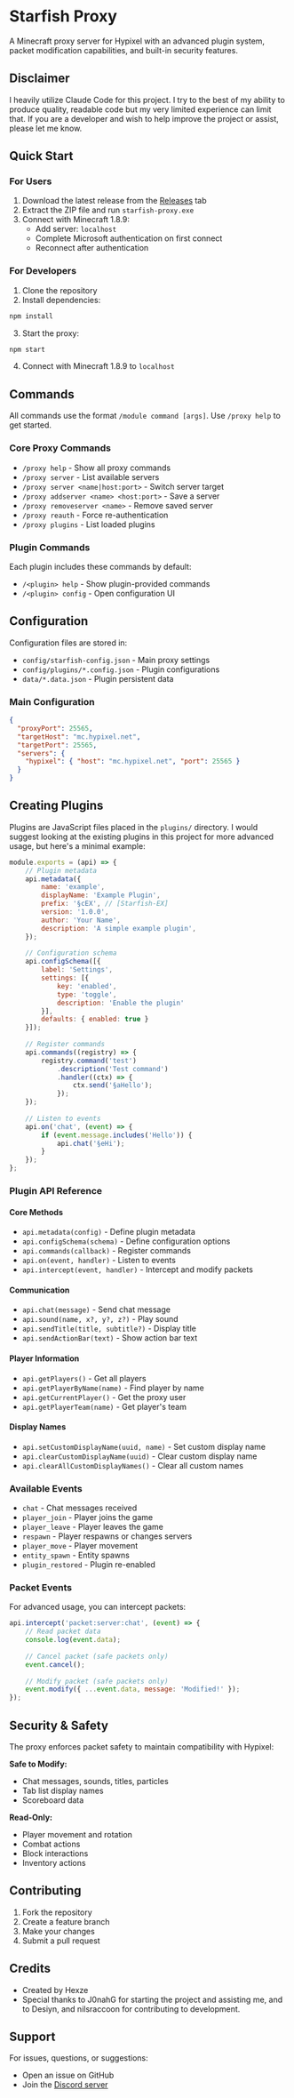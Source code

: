 # Starfish Proxy

A Minecraft proxy server for Hypixel with an advanced plugin system, packet modification capabilities, and built-in security features.

## Disclaimer
I heavily utilize Claude Code for this project. I try to the best of my ability to produce quality, readable code but my very limited experience can limit that. If you are a developer and wish to help improve the project or assist, please let me know.

## Quick Start

### For Users

1. Download the latest release from the [Releases](https://github.com/Hexze/Starfish-Proxy/releases) tab
2. Extract the ZIP file and run `starfish-proxy.exe`
3. Connect with Minecraft 1.8.9:
   - Add server: `localhost`
   - Complete Microsoft authentication on first connect
   - Reconnect after authentication

### For Developers

1. Clone the repository
2. Install dependencies:
```bash
npm install
```
3. Start the proxy:
```bash
npm start
```
4. Connect with Minecraft 1.8.9 to `localhost`

## Commands

All commands use the format `/module command [args]`. Use `/proxy help` to get started.

### Core Proxy Commands

- `/proxy help` - Show all proxy commands
- `/proxy server` - List available servers
- `/proxy server <name|host:port>` - Switch server target
- `/proxy addserver <name> <host:port>` - Save a server
- `/proxy removeserver <name>` - Remove saved server
- `/proxy reauth` - Force re-authentication
- `/proxy plugins` - List loaded plugins

### Plugin Commands

Each plugin includes these commands by default:
- `/<plugin> help` - Show plugin-provided commands
- `/<plugin> config` - Open configuration UI

## Configuration

Configuration files are stored in:
- `config/starfish-config.json` - Main proxy settings
- `config/plugins/*.config.json` - Plugin configurations
- `data/*.data.json` - Plugin persistent data

### Main Configuration

```json
{
  "proxyPort": 25565,
  "targetHost": "mc.hypixel.net",
  "targetPort": 25565,
  "servers": {
    "hypixel": { "host": "mc.hypixel.net", "port": 25565 }
  }
}
```

## Creating Plugins

Plugins are JavaScript files placed in the `plugins/` directory. I would suggest looking at the existing plugins in this project for more advanced usage, but here's a minimal example:

```javascript
module.exports = (api) => {
    // Plugin metadata
    api.metadata({
        name: 'example',
        displayName: 'Example Plugin',
        prefix: '§cEX', // [Starfish-EX]
        version: '1.0.0',
        author: 'Your Name',
        description: 'A simple example plugin',
    });
    
    // Configuration schema
    api.configSchema([{
        label: 'Settings',
        settings: [{
            key: 'enabled',
            type: 'toggle',
            description: 'Enable the plugin'
        }],
        defaults: { enabled: true }
    }]);
    
    // Register commands
    api.commands((registry) => {
        registry.command('test')
            .description('Test command')
            .handler((ctx) => {
                ctx.send('§aHello');
            });
    });
    
    // Listen to events
    api.on('chat', (event) => {
        if (event.message.includes('Hello')) {
            api.chat('§eHi');
        }
    });
};
```

### Plugin API Reference

#### Core Methods
- `api.metadata(config)` - Define plugin metadata
- `api.configSchema(schema)` - Define configuration options
- `api.commands(callback)` - Register commands
- `api.on(event, handler)` - Listen to events
- `api.intercept(event, handler)` - Intercept and modify packets

#### Communication
- `api.chat(message)` - Send chat message
- `api.sound(name, x?, y?, z?)` - Play sound
- `api.sendTitle(title, subtitle?)` - Display title
- `api.sendActionBar(text)` - Show action bar text

#### Player Information
- `api.getPlayers()` - Get all players
- `api.getPlayerByName(name)` - Find player by name
- `api.getCurrentPlayer()` - Get the proxy user
- `api.getPlayerTeam(name)` - Get player's team

#### Display Names
- `api.setCustomDisplayName(uuid, name)` - Set custom display name
- `api.clearCustomDisplayName(uuid)` - Clear custom display name
- `api.clearAllCustomDisplayNames()` - Clear all custom names

### Available Events

- `chat` - Chat messages received
- `player_join` - Player joins the game
- `player_leave` - Player leaves the game
- `respawn` - Player respawns or changes servers
- `player_move` - Player movement
- `entity_spawn` - Entity spawns
- `plugin_restored` - Plugin re-enabled

### Packet Events

For advanced usage, you can intercept packets:
```javascript
api.intercept('packet:server:chat', (event) => {
    // Read packet data
    console.log(event.data);
    
    // Cancel packet (safe packets only)
    event.cancel();
    
    // Modify packet (safe packets only)
    event.modify({ ...event.data, message: 'Modified!' });
});
```

## Security & Safety

The proxy enforces packet safety to maintain compatibility with Hypixel:

**Safe to Modify:**
- Chat messages, sounds, titles, particles
- Tab list display names
- Scoreboard data

**Read-Only:**
- Player movement and rotation
- Combat actions
- Block interactions
- Inventory actions

## Contributing

1. Fork the repository
2. Create a feature branch
3. Make your changes
4. Submit a pull request

## Credits

- Created by Hexze
- Special thanks to J0nahG for starting the project and assisting me, and to Desiyn, and nilsraccoon for contributing to development.

## Support

For issues, questions, or suggestions:
- Open an issue on GitHub
- Join the [Discord server](https://discord.gg/urchin)

